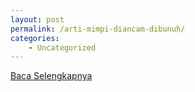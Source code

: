 ```yaml
---
layout: post
permalink: /arti-mimpi-diancam-dibunuh/
categories:
    - Uncategorized
---
```


[Baca Selengkapnya](/04)